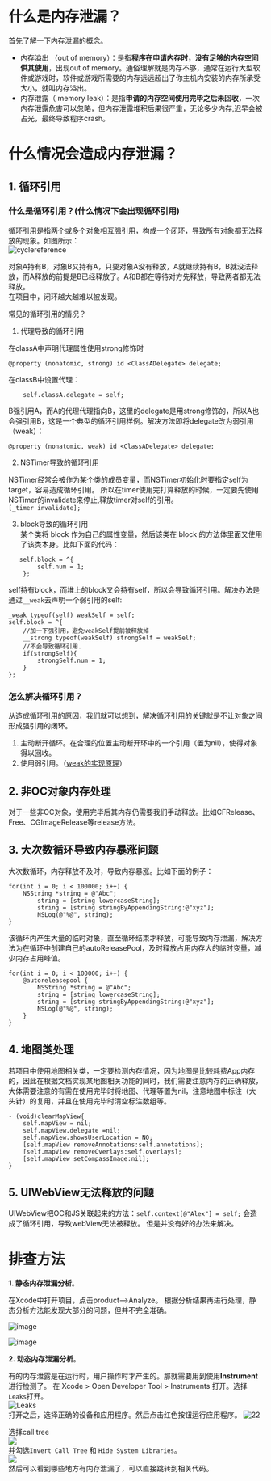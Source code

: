 
# 什么是内存泄漏？

首先了解一下内存泄漏的概念。
- 内存溢出 （out of memory）：是指**程序在申请内存时，没有足够的内存空间供其使用**，出现out of memory。通俗理解就是内存不够，通常在运行大型软件或游戏时，软件或游戏所需要的内存远远超出了你主机内安装的内存所承受大小，就叫内存溢出。
- 内存泄露（ memory leak）：是指**申请的内存空间使用完毕之后未回收**，一次内存泄露危害可以忽略，但内存泄露堆积后果很严重，无论多少内存,迟早会被占光，最终导致程序crash。

# 什么情况会造成内存泄漏？

## 1. 循环引用

### 什么是循环引用？(什么情况下会出现循环引用)

循环引用是指两个或多个对象相互强引用，构成一个闭环，导致所有对象都无法释放的现象。如图所示：    
![cyclereference](https://raw.githubusercontent.com/alexiiio/LD-Notes/master/pics/cyclereference.png)

对象A持有B，对象B又持有A，只要对象A没有释放，A就继续持有B，B就没法释放，而A释放的前提是B已经释放了。A和B都在等待对方先释放，导致两者都无法释放。    
在项目中，闭环越大越难以被发现。

常见的循环引用的情况？

1. 代理导致的循环引用

在classA中声明代理属性使用strong修饰时
```
@property (nonatomic, strong) id <ClassADelegate> delegate;
```
在classB中设置代理：
```
    self.classA.delegate = self;
```
B强引用A，而A的代理代理指向B，这里的delegate是用strong修饰的，所以A也会强引用B，这是一个典型的循环引用样例。解决方法即将delegate改为弱引用（weak）：
```
@property (nonatomic, weak) id <ClassADelegate> delegate;
```

2. NSTimer导致的循环引用

NSTimer经常会被作为某个类的成员变量，而NSTimer初始化时要指定self为target，容易造成循环引用。 所以在timer使用完打算释放的时候，一定要先使用NSTimer的invalidate来停止,释放timer对self的引用。   
`[_timer invalidate];`


3. block导致的循环引用    
某个类将 block 作为自己的属性变量，然后该类在 block 的方法体里面又使用了该类本身。比如下面的代码：
```
   self.block = ^{
        self.num = 1;
    }; 
```
self持有block，而堆上的block又会持有self，所以会导致循环引用。解决办法是通过`__weak`去声明一个弱引用的self:
```
_weak typeof(self) weakSelf = self;
self.block = ^{
    //加一下强引用，避免weakSelf提前被释放掉
    __strong typeof(weakSelf) strongSelf = weakSelf;
    //不会导致循环引用.
    if(strongSelf){
        strongSelf.num = 1;
    }
};
```


### 怎么解决循环引用？
从造成循环引用的原因，我们就可以想到，解决循环引用的关键就是不让对象之间形成强引用的闭环。
1. 主动断开循环。在合理的位置主动断开环中的一个引用（置为nil），使得对象得以回收。
2. 使用弱引用。（[weak的实现原理](http://note.youdao.com/noteshare?id=176a9f47a926bbb0a41f3fa09d5f2fd1)）

## 2. 非OC对象内存处理

对于一些非OC对象，使用完毕后其内存仍需要我们手动释放。比如CFRelease、Free、CGImageRelease等release方法。

## 3. 大次数循环导致内存暴涨问题
大次数循环，内存释放不及时，导致内存暴涨。比如下面的例子：
```
for(int i = 0; i < 100000; i++) {
    NSString *string = @"Abc";
        string = [string lowercaseString];
        string = [string stringByAppendingString:@"xyz"];
        NSLog(@"%@", string);
}
```
该循环内产生大量的临时对象，直至循环结束才释放，可能导致内存泄漏，解决方法为在循环中创建自己的autoReleasePool，及时释放占用内存大的临时变量，减少内存占用峰值。
```
for(int i = 0; i < 100000; i++) {
    @autoreleasepool {
        NSString *string = @"Abc";
        string = [string lowercaseString];
        string = [string stringByAppendingString:@"xyz"];
        NSLog(@"%@", string);
    }
}
```

## 4. 地图类处理
若项目中使用地图相关类，一定要检测内存情况，因为地图是比较耗费App内存的，因此在根据文档实现某地图相关功能的同时，我们需要注意内存的正确释放，大体需要注意的有需在使用完毕时将地图、代理等置为nil，注意地图中标注（大头针）的复用，并且在使用完毕时清空标注数组等。

```
- (void)clearMapView{
    self.mapView = nil;
    self.mapView.delegate =nil;
    self.mapView.showsUserLocation = NO;
    [self.mapView removeAnnotations:self.annotations];
    [self.mapView removeOverlays:self.overlays];
    [self.mapView setCompassImage:nil];
}
```

## 5. UIWebView无法释放的问题

UIWebView把OC和JS关联起来的方法：`self.context[@"Alex"] = self;`
会造成了循环引用，导致webView无法被释放。
但是并没有好的办法来解决。

# 排查方法
**1. 静态内存泄漏分析**。

在Xcode中打开项目，点击product-->Analyze。 
根据分析结果再进行处理，静态分析方法能发现大部分的问题，但并不完全准确。      

![image](https://raw.githubusercontent.com/alexiiio/LD-Notes/master/pics/productAnalyze.png)

![image](https://raw.githubusercontent.com/alexiiio/LD-Notes/master/pics/staticMemoryLeak.png)

**2. 动态内存泄漏分析**。

有的内存泄露是在运行时，用户操作时才产生的。那就需要用到使用**Instrument**进行检测了。
在 Xcode > Open Developer Tool > Instruments 打开。选择`Leaks`打开。      
![Leaks](http://www.samirchen.com/images/use-instruments/instruments_leaks.png)   
打开之后，选择正确的设备和应用程序。然后点击红色按钮运行应用程序。
![22](http://www.samirchen.com/images/use-instruments/instruments_leaks_data.png)

选择call tree      
![](https://raw.githubusercontent.com/alexiiio/LD-Notes/master/pics/selectcalltree.png)        
并勾选`Invert Call Tree` 和 `Hide System Libraries`。      
![](https://raw.githubusercontent.com/alexiiio/LD-Notes/master/pics/calltreesetting.png)        
然后可以看到哪些地方有内存泄漏了，可以直接跳转到相关代码。


